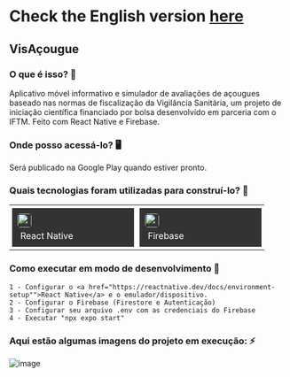 # Check the English version <a href="README.md">here</a>

## VisAçougue
    
### O que é isso? 🤔
Aplicativo móvel informativo e simulador de avaliações de açougues baseado nas normas de fiscalização da Vigilância Sanitária, um projeto de iniciação científica financiado por bolsa desenvolvido em parceria com o IFTM. Feito com React Native e Firebase.
    
### Onde posso acessá-lo? 🖥
Será publicado na Google Play quando estiver pronto.
    
### Quais tecnologias foram utilizadas para construí-lo? 🚀
<table><tr><td style="padding: 5px;">
        <div style="background-color: #333; width: 200px; height: 50px; padding: 10px;">
            <img src='https://cdn.jsdelivr.net/gh/devicons/devicon@latest/icons/react/react-original.svg' width="25" height="25" style="border-radius: 5px;">
            <p style="color: white; padding: 5px; margin: 0;">React Native</p>
        </div>
    </td><td style="padding: 5px;">
        <div style="background-color: #333; width: 200px; height: 50px; padding: 10px;">
            <img src='https://cdn.jsdelivr.net/gh/devicons/devicon@latest/icons/firebase/firebase-original.svg' width="25" height="25" style="border-radius: 5px;">
            <p style="color: white; padding: 5px; margin: 0;">Firebase</p>
        </div>
    </td></tr></table>
    
### Como executar em modo de desenvolvimento 🏃

    1 - Configurar o <a href="https://reactnative.dev/docs/environment-setup"">React Native</a> e o emulador/dispositivo.
    2 - Configurar o Firebase (Firestore e Autenticação)
    3 - Configurar seu arquivo .env com as credenciais do Firebase
    4 - Executar "npx expo start"
  
### Aqui estão algumas imagens do projeto em execução: ⚡️
  
![image](https://github.com/RuanEmanuell/visacougue/assets/113607857/ac13a335-b9b0-4c0b-a18f-aadf4ba2db53)

